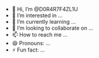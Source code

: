 - 👋 Hi, I’m @D0R4R7F4ZL1U
- 👀 I’m interested in ...
- 🌱 I’m currently learning ...
- 💞️ I’m looking to collaborate on ...
- 📫 How to reach me ...
- 😄 Pronouns: ...
- ⚡ Fun fact: ...

<!---
D0R4R7F4ZL1U/D0R4R7F4ZL1U is a ✨ special ✨ repository because its `README.md` (this file) appears on your GitHub profile.
You can click the Preview link to take a look at your changes.
--->
